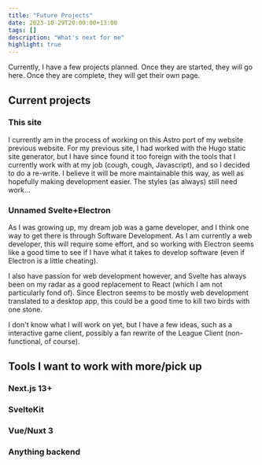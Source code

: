 ```yaml
---
title: "Future Projects"
date: 2023-10-29T20:00:00+13:00
tags: []
description: "What's next for me"
highlight: true
---
```


Currently, I have a few projects planned. Once they are started, they will go here. Once they are complete, they will get their own page.

## Current projects

### This site

I currently am in the process of working on this Astro port of my website previous website. For my previous site, I had worked with the Hugo static site generator, but I have since found it too foreign with the tools that I currently work with at my job (cough, cough, Javascript), and so I decided to do a re-write. I believe it will be more maintainable this way, as well as hopefully making development easier. The styles (as always) still need work...

### Unnamed Svelte+Electron

As I was growing up, my dream job was a game developer, and I think one way to get there is through Software Development. As I am currently a web developer, this will require some effort, and so working with Electron seems like a good time to see if I have what it takes to develop software (even if Electron is a little cheating).

I also have passion for web development however, and Svelte has always been on my radar as a good replacement to React (which I am not particularly fond of). Since Electron seems to be mostly web development translated to a desktop app, this could be a good time to kill two birds with one stone.

I don't know what I will work on yet, but I have a few ideas, such as a interactive game client, possibly a fan rewrite of the League Client (non-functional, of course).

## Tools I want to work with more/pick up

### Next.js 13+

### SvelteKit

### Vue/Nuxt 3

### Anything backend
